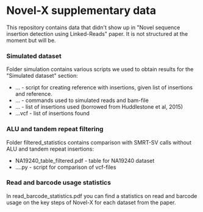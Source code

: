 # Novel-X supplementary data

This repository contains data that didn't show up in "Novel sequence insertion detection using Linked-Reads" paper. It is not structured at the moment but will be.

### Simulated dataset

Folder simulation contains various scripts we used to obtain results for the "Simulated dataset" section:

* ... - script for creating reference with insertions, given list of insertions and reference.
* ... - commands used to simulated reads and bam-file
* ... - list of insertions used (borrowed from Huddlestone et al, 2015)
* ...vcf - list of insertions found

### ALU and tandem repeat filtering

Folder filtered_statistics contains comparison with SMRT-SV calls without ALU and tandem repeat insertions:

* NA19240_table_filtered.pdf - table for NA19240 dataset
* ....py - script for comparison of vcf-files

### Read and barcode usage statistics

In read_barcode_statistics.pdf you can find a statistics on read and barcode usage on the key steps of Novel-X for each dataset from the paper.
